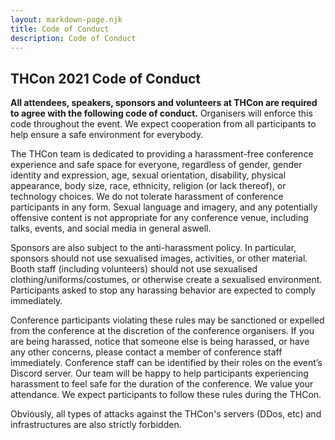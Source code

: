 ```yaml
---
layout: markdown-page.njk
title: Code of Conduct
description: Code of Conduct
---
```


## THCon 2021 Code of Conduct

**All attendees, speakers, sponsors and volunteers at THCon are required to agree with the following code of conduct.** Organisers will enforce this code throughout the event. We expect cooperation from all participants to help ensure a safe environment for everybody.

The THCon team is dedicated to providing a harassment-free conference experience and safe space for everyone, regardless of gender, gender identity and expression, age, sexual orientation, disability, physical appearance, body size, race, ethnicity, religion (or lack thereof), or technology choices. We do not tolerate harassment of conference participants in any form.
Sexual language and imagery, and any potentially offensive content is not appropriate for any conference venue, including talks, events, and social media in general aswell.

Sponsors are also subject to the anti-harassment policy. In particular, sponsors should not use sexualised images, activities, or other material. Booth staff (including volunteers) should not use sexualised clothing/uniforms/costumes, or otherwise create a sexualised environment.
Participants asked to stop any harassing behavior are expected to comply immediately.

Conference participants violating these rules may be sanctioned or expelled from the conference at the discretion of the conference organisers.
If you are being harassed, notice that someone else is being harassed, or have any other concerns, please contact a member of conference staff immediately. Conference staff can be identified by their roles on the event’s Discord server.
Our team will be happy to help participants experiencing harassment to feel safe for the duration of the conference. We value your attendance.
We expect participants to follow these rules during the THCon.

Obviously, all types of attacks against the THCon's servers (DDos, etc) and infrastructures are also strictly forbidden.
